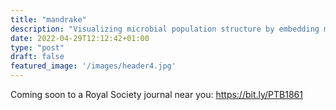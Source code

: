 ```yaml
---
title: "mandrake"
description: "Visualizing microbial population structure by embedding millions of genomes into a low-dimensional representation"
date: 2022-04-29T12:12:42+01:00
type: "post"
draft: false
featured_image: '/images/header4.jpg'
---
```


Coming soon to a Royal Society journal near you: https://bit.ly/PTB1861